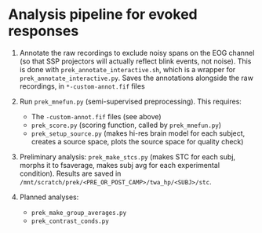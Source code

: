 # Analysis pipeline for evoked responses

1. Annotate the raw recordings to exclude noisy spans on the EOG channel (so
   that SSP projectors will actually reflect blink events, not noise). This is
   done with `prek_annotate_interactive.sh`, which is a wrapper for
   `prek_annotate_interactive.py`. Saves the annotations alongside the raw
   recordings, in `*-custom-annot.fif` files

2. Run `prek_mnefun.py` (semi-supervised preprocessing). This requires:
    - The `-custom-annot.fif` files (see above)
    - `prek_score.py` (scoring function, called by `prek_mnefun.py`)
    - `prek_setup_source.py` (makes hi-res brain model for each subject,
      creates a source space, plots the source space for quality check)

3. Preliminary analysis: `prek_make_stcs.py` (makes STC for each subj, morphs
   it to fsaverage, makes subj avg for each experimental condition). Results
   are saved in `/mnt/scratch/prek/<PRE_OR_POST_CAMP>/twa_hp/<SUBJ>/stc`.

4. Planned analyses:
    - `prek_make_group_averages.py`
    - `prek_contrast_conds.py`
